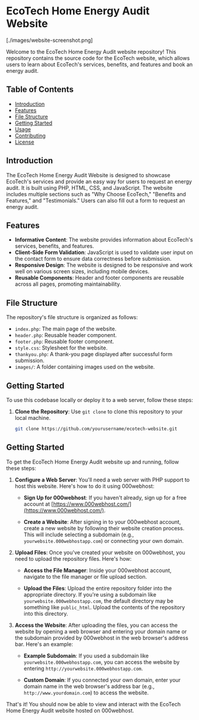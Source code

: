 # EcoTech Home Energy Audit Website

[./images/website-screenshot.png]

Welcome to the EcoTech Home Energy Audit website repository! This repository contains the source code for the EcoTech website, which allows users to learn about EcoTech's services, benefits, and features and book an energy audit.

## Table of Contents

- [Introduction](#introduction)
- [Features](#features)
- [File Structure](#file-structure)
- [Getting Started](#getting-started)
- [Usage](#usage)
- [Contributing](#contributing)
- [License](#license)

## Introduction

The EcoTech Home Energy Audit Website is designed to showcase EcoTech's services and provide an easy way for users to request an energy audit. It is built using PHP, HTML, CSS, and JavaScript. The website includes multiple sections such as "Why Choose EcoTech," "Benefits and Features," and "Testimonials." Users can also fill out a form to request an energy audit.

## Features

- **Informative Content**: The website provides information about EcoTech's services, benefits, and features.
- **Client-Side Form Validation**: JavaScript is used to validate user input on the contact form to ensure data correctness before submission.
- **Responsive Design**: The website is designed to be responsive and work well on various screen sizes, including mobile devices.
- **Reusable Components**: Header and footer components are reusable across all pages, promoting maintainability.

## File Structure

The repository's file structure is organized as follows:

- `index.php`: The main page of the website.
- `header.php`: Reusable header component.
- `footer.php`: Reusable footer component.
- `style.css`: Stylesheet for the website.
- `thankyou.php`: A thank-you page displayed after successful form submission.
- `images/`: A folder containing images used on the website.

## Getting Started

To use this codebase locally or deploy it to a web server, follow these steps:

1. **Clone the Repository**: Use `git clone` to clone this repository to your local machine.

   ```bash
   git clone https://github.com/yourusername/ecotech-website.git
   
## Getting Started

To get the EcoTech Home Energy Audit website up and running, follow these steps:

1. **Configure a Web Server**: You'll need a web server with PHP support to host this website. Here's how to do it using 000webhost:

   - **Sign Up for 000webhost**: If you haven't already, sign up for a free account at [https://www.000webhost.com/](https://www.000webhost.com/).

   - **Create a Website**: After signing in to your 000webhost account, create a new website by following their website creation process. This will include selecting a subdomain (e.g., `yourwebsite.000webhostapp.com`) or connecting your own domain.

2. **Upload Files**: Once you've created your website on 000webhost, you need to upload the repository files. Here's how:

   - **Access the File Manager**: Inside your 000webhost account, navigate to the file manager or file upload section.

   - **Upload the Files**: Upload the entire repository folder into the appropriate directory. If you're using a subdomain like `yourwebsite.000webhostapp.com`, the default directory may be something like `public_html`. Upload the contents of the repository into this directory.

3. **Access the Website**: After uploading the files, you can access the website by opening a web browser and entering your domain name or the subdomain provided by 000webhost in the web browser's address bar. Here's an example:

   - **Example Subdomain**: If you used a subdomain like `yourwebsite.000webhostapp.com`, you can access the website by entering `http://yourwebsite.000webhostapp.com`.

   - **Custom Domain**: If you connected your own domain, enter your domain name in the web browser's address bar (e.g., `http://www.yourdomain.com`) to access the website.

That's it! You should now be able to view and interact with the EcoTech Home Energy Audit website hosted on 000webhost.
